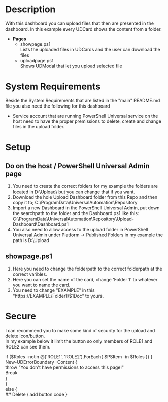 # Description
With this dashboard you can upload files that then are presented in the dashboard.
In this example every UDCard shows the content from a folder.

* **Pages**
    - showpage.ps1  
    Lists the uploaded files in UDCards and the user can download the files
    - uploadpage.ps1  
    Shows UDModal that let you upload selected file

# System Requirements
Beside the System Requirements that are listed in the "main" README.md file you also need the following for this dashboard
* Service account that are running PowerShell Universal service on the host need to have the proper premissions to delete, create and change files in the upload folder.

# Setup
## Do on the host / PowerShell Universal Admin page
1. You need to create the correct folders for my example the folders are located in D:\Upload\ but you can change that if you want.
2. Download the hole Upload Dashboard folder from this Repo and then copy it to; C:\ProgramData\UniversalAutomation\Repository
3. Import a new Dashboard in the PowerShell Universal Admin, put down the searchpath to the folder and the Dashboard.ps1 like this: C:\ProgramData\UniversalAutomation\Repository\Upload-Dashboard\Dashboard.ps1
4. You also need to allow access to the upload folder in PowerShell Universal Admin under Platform -> Published Folders in my example the path is D:\Upload

## showpage.ps1
1. Here you need to change the folderpath to the correct folderpath at the correct varibles.
2. Here you can set the name of the card, change 'Folder 1' to whatever you want to name the card.
3. You need to change "EXAMPLE" in this "https://EXAMPLE/Folder1/$1Doc" to yours.


# Secure
I can recommend you to make some kind of security for the upload and delete icon/button.  
In my example below it limit the button so only members of ROLE1 and ROLE2 can see them.  

if ($Roles -notin @('ROLE1', 'ROLE2').ForEach{ $PSItem -in $Roles }) {  
    New-UDErrorBoundary -Content {  
        throw "You don't have permissions to access this page!"  
        Break  
    }  
}  
else {  
    ## Delete / add button code
}  